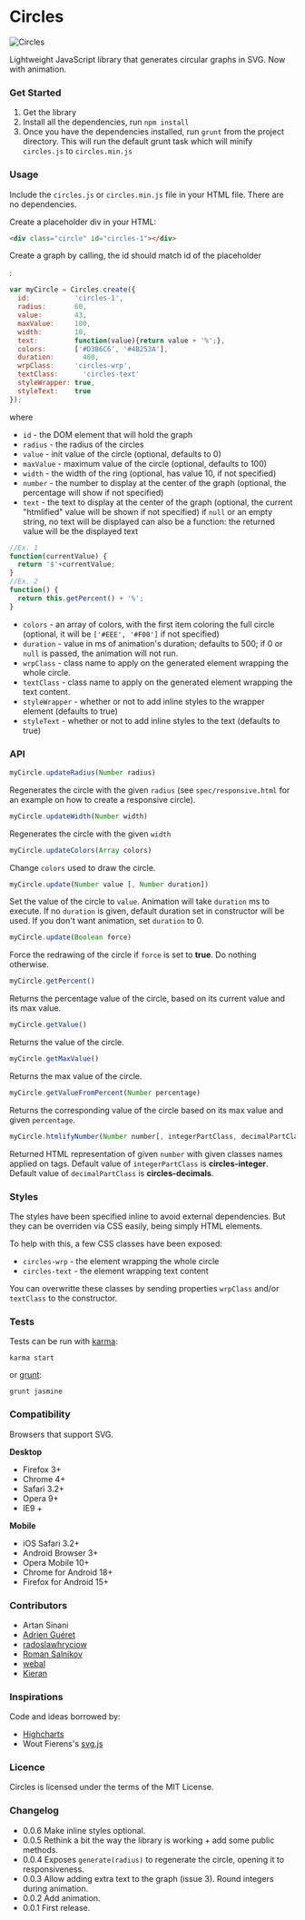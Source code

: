 # Circles

![Circles](http://lugolabs.com/static/circles.png)

Lightweight JavaScript library that generates circular graphs in SVG. Now with animation.

### Get Started

1. Get the library
2. Install all the dependencies, run `npm install`
3. Once you have the dependencies installed, run `grunt` from the project directory. This will run the default grunt task which will minify `circles.js` to `circles.min.js`


### Usage

Include the `circles.js` or `circles.min.js` file in your HTML file. There are no dependencies.

Create a placeholder div in your HTML:

```html
<div class="circle" id="circles-1"></div>
```

Create a graph by calling, the id should match id of the placeholder <div>:

```js
var myCircle = Circles.create({
  id:           'circles-1',
  radius:       60,
  value:        43,
  maxValue:     100,
  width:        10,
  text:         function(value){return value + '%';},
  colors:       ['#D3B6C6', '#4B253A'],
  duration: 	  400,
  wrpClass:	    'circles-wrp',
  textClass:	  'circles-text'
  styleWrapper: true,
  styleText:    true
});
```

where

* `id` 			  - the DOM element that will hold the graph
* `radius` 		- the radius of the circles
* `value` 		- init value of the circle (optional, defaults to 0)
* `maxValue` 	- maximum value of the circle (optional, defaults to 100)
* `width` 		- the width of the ring (optional, has value 10, if not specified)
* `number`		- the number to display at the center of the graph (optional, the percentage will show if not specified)
* `text` 		  - the text to display at the center of the graph (optional, the current "htmlified" value will be shown if not specified)
                  if `null` or an empty string, no text will be displayed
                    can also be a function: the returned value will be the displayed text
```js
//Ex. 1
function(currentValue) {
  return '$'+currentValue;
}
//Ex. 2
function() {
  return this.getPercent() + '%';
}
```
* `colors` 		- an array of colors, with the first item coloring the full circle (optional, it will be `['#EEE', '#F00']` if not specified)
* `duration` 	- value in ms of animation's duration; defaults to 500; if 0 or `null` is passed, the animation will not run.
* `wrpClass` 	- class name to apply on the generated element wrapping the whole circle.
* `textClass` 	- class name to apply on the generated element wrapping the text content.
* `styleWrapper` - whether or not to add inline styles to the wrapper element (defaults to true)
* `styleText`	   - whether or not to add inline styles to the text (defaults to true)

### API

```js
myCircle.updateRadius(Number radius)
```

Regenerates the circle with the given `radius` (see `spec/responsive.html` for an example on how to create a responsive circle).

```js
myCircle.updateWidth(Number width)
```

Regenerates the circle with the given `width`

```js
myCircle.updateColors(Array colors)
```

Change `colors` used to draw the circle.

```js
myCircle.update(Number value [, Number duration])
```

Set the value of the circle to `value`.
Animation will take `duration` ms to execute. If no `duration` is given, default duration set in constructor will be used.
If you don't want animation, set `duration` to 0.

```js
myCircle.update(Boolean force)
```

Force the redrawing of the circle if `force` is set to **true**. Do nothing otherwise.

```js
myCircle.getPercent()
```

Returns the percentage value of the circle, based on its current value and its max value.

```js
myCircle.getValue()
```

Returns the value of the circle.

```js
myCircle.getMaxValue()
```

Returns the max value of the circle.

```js
myCircle.getValueFromPercent(Number percentage)
```

Returns the corresponding value of the circle based on its max value and given `percentage`.

```js
myCircle.htmlifyNumber(Number number[, integerPartClass, decimalPartClass])
```

Returned HTML representation of given `number` with given classes names applied on tags.
Default value of `integerPartClass` is **circles-integer**.
Default value of `decimalPartClass` is **circles-decimals**.

### Styles

The styles have been specified inline to avoid external dependencies. But they can be overriden via CSS easily, being simply HTML elements.

To help with this, a few CSS classes have been exposed:

* `circles-wrp` 	- the element wrapping the whole circle
* `circles-text` 	- the element wrapping text content

You can overwritte these classes by sending properties `wrpClass` and/or `textClass` to the constructor.


### Tests

Tests can be run with [karma](http://karma-runner.github.io/0.12/index.html):

```shell
karma start
```

or [grunt](http://gruntjs.com):

```shell
grunt jasmine
```


### Compatibility

Browsers that support SVG.

**Desktop**
* Firefox 3+
* Chrome 4+
* Safari 3.2+
* Opera 9+
* IE9 +

**Mobile**
* iOS Safari 3.2+
* Android Browser 3+
* Opera Mobile 10+
* Chrome for Android 18+
* Firefox for Android 15+

### Contributors

* Artan Sinani
* [Adrien Guéret](https://github.com/adrien-gueret)
* [radoslawhryciow](https://github.com/radoslawhryciow)
* [Roman Salnikov](https://github.com/RSalo)
* [webal](https://github.com/webal)
* [Kieran](https://github.com/kieranajp)


### Inspirations

Code and ideas borrowed by:

* [Highcharts](http://highcharts.com)
* Wout Fierens's [svg.js](http://svgjs.com)


### Licence

Circles is licensed under the terms of the MIT License.

### Changelog

* 0.0.6    Make inline styles optional.
* 0.0.5    Rethink a bit the way the library is working + add some public methods.
* 0.0.4    Exposes `generate(radius)` to regenerate the circle, opening it to responsiveness.
* 0.0.3    Allow adding extra text to the graph (issue 3).
           Round integers during animation.
* 0.0.2    Add animation.
* 0.0.1    First release.
